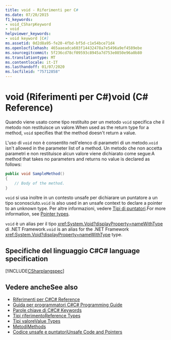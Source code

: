 ```yaml
---
title: void - Riferimenti per C#
ms.date: 07/20/2015
f1_keywords:
- void_CSharpKeyword
- void
helpviewer_keywords:
- void keyword [C#]
ms.assetid: 0d2d8a95-fe20-4fbd-bf5d-c1e54bce71d4
ms.openlocfilehash: 465aaeadca603f14432478a7e5496a9ef4589ebe
ms.sourcegitcommit: 5f236cd78cf09593c8945a7d753e0850e96a0b80
ms.translationtype: MT
ms.contentlocale: it-IT
ms.lasthandoff: 01/07/2020
ms.locfileid: "75712858"
---
```

# <a name="void-c-reference"></a><span data-ttu-id="c9ff5-102">void (Riferimenti per C#)</span><span class="sxs-lookup"><span data-stu-id="c9ff5-102">void (C# Reference)</span></span>

<span data-ttu-id="c9ff5-103">Quando viene usato come tipo restituito per un metodo `void` specifica che il metodo non restituisce un valore.</span><span class="sxs-lookup"><span data-stu-id="c9ff5-103">When used as the return type for a method, `void` specifies that the method doesn't return a value.</span></span>

<span data-ttu-id="c9ff5-104">L'uso di `void` non è consentito nell'elenco di parametri di un metodo.</span><span class="sxs-lookup"><span data-stu-id="c9ff5-104">`void` isn't allowed in the parameter list of a method.</span></span> <span data-ttu-id="c9ff5-105">Un metodo che non accetta parametri e non restituisce alcun valore viene dichiarato come segue:</span><span class="sxs-lookup"><span data-stu-id="c9ff5-105">A method that takes no parameters and returns no value is declared as follows:</span></span>

```csharp
public void SampleMethod()
{
    // Body of the method.
}
```

<span data-ttu-id="c9ff5-106">`void` si usa inoltre in un contesto unsafe per dichiarare un puntatore a un tipo sconosciuto.</span><span class="sxs-lookup"><span data-stu-id="c9ff5-106">`void` is also used in an unsafe context to declare a pointer to an unknown type.</span></span> <span data-ttu-id="c9ff5-107">Per altre informazioni, vedere [Tipi di puntatori](../../programming-guide/unsafe-code-pointers/pointer-types.md).</span><span class="sxs-lookup"><span data-stu-id="c9ff5-107">For more information, see [Pointer types](../../programming-guide/unsafe-code-pointers/pointer-types.md).</span></span>

<span data-ttu-id="c9ff5-108">`void` è un alias per il tipo <xref:System.Void?displayProperty=nameWithType> di .NET Framework.</span><span class="sxs-lookup"><span data-stu-id="c9ff5-108">`void` is an alias for the .NET Framework <xref:System.Void?displayProperty=nameWithType> type.</span></span>

## <a name="c-language-specification"></a><span data-ttu-id="c9ff5-109">Specifiche del linguaggio C#</span><span class="sxs-lookup"><span data-stu-id="c9ff5-109">C# language specification</span></span>

[!INCLUDE[CSharplangspec](~/includes/csharplangspec-md.md)]

## <a name="see-also"></a><span data-ttu-id="c9ff5-110">Vedere anche</span><span class="sxs-lookup"><span data-stu-id="c9ff5-110">See also</span></span>

- [<span data-ttu-id="c9ff5-111">Riferimenti per C#</span><span class="sxs-lookup"><span data-stu-id="c9ff5-111">C# Reference</span></span>](../index.md)
- [<span data-ttu-id="c9ff5-112">Guida per programmatori C#</span><span class="sxs-lookup"><span data-stu-id="c9ff5-112">C# Programming Guide</span></span>](../../programming-guide/index.md)
- [<span data-ttu-id="c9ff5-113">Parole chiave di C#</span><span class="sxs-lookup"><span data-stu-id="c9ff5-113">C# Keywords</span></span>](index.md)
- [<span data-ttu-id="c9ff5-114">Tipi riferimento</span><span class="sxs-lookup"><span data-stu-id="c9ff5-114">Reference Types</span></span>](reference-types.md)
- [<span data-ttu-id="c9ff5-115">Tipi valore</span><span class="sxs-lookup"><span data-stu-id="c9ff5-115">Value Types</span></span>](value-types.md)
- [<span data-ttu-id="c9ff5-116">Metodi</span><span class="sxs-lookup"><span data-stu-id="c9ff5-116">Methods</span></span>](../../programming-guide/classes-and-structs/methods.md)
- [<span data-ttu-id="c9ff5-117">Codice unsafe e puntatori</span><span class="sxs-lookup"><span data-stu-id="c9ff5-117">Unsafe Code and Pointers</span></span>](../../programming-guide/unsafe-code-pointers/index.md)
